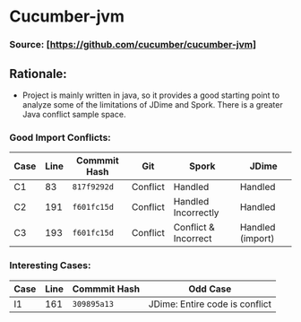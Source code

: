 # Cucumber-jvm

### Source: [https://github.com/cucumber/cucumber-jvm]


## Rationale:
* Project is mainly written in java, so it provides a good starting point to analyze some of the limitations of JDime and Spork. There is a greater Java conflict sample space.

### Good Import Conflicts:
 Case | Line | Commmit Hash | Git | Spork | JDime
--- | --- | --- | --- | --- | ---
C1| 83 | `817f9292d` | Conflict | Handled | Handled
C2 | 191 | `f601fc15d` | Conflict | Handled Incorrectly | Handled
C3 | 193 | `f601fc15d` | Conflict | Conflict & Incorrect | Handled (import)

### Interesting Cases:
 Case | Line | Commmit Hash | Odd Case
--- | --- | --- | --- |
I1 | 161 | `309895a13` | JDime: Entire code is conflict


